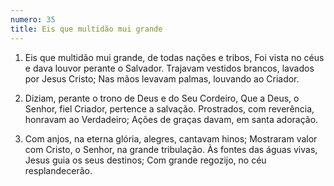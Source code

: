 ```yaml
---
numero: 35
title: Eis que multidão mui grande
---
```

1. Eis que multidão mui grande, de todas nações e tribos,
Foi vista no céus e dava louvor perante o Salvador.
Trajavam vestidos brancos, lavados por Jesus Cristo;
Nas mãos levavam palmas, louvando ao Criador.

2. Diziam, perante o trono de Deus e do Seu Cordeiro,
Que a Deus, o Senhor, fiel Criador, pertence a salvação.
Prostrados, com reverência, honravam ao Verdadeiro;
Ações de graças davam, em santa adoração.

3. Com anjos, na eterna glória, alegres, cantavam hinos;
Mostraram valor com Cristo, o Senhor, na grande tribulação.
Às fontes das águas vivas, Jesus guia os seus destinos;
Com grande regozijo, no céu resplandecerão.

